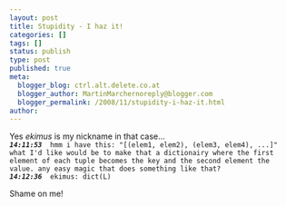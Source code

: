 ```yaml
---
layout: post
title: Stupidity - I haz it!
categories: []
tags: []
status: publish
type: post
published: true
meta:
  blogger_blog: ctrl.alt.delete.co.at
  blogger_author: MartinMarchernoreply@blogger.com
  blogger_permalink: /2008/11/stupidity-i-haz-it.html
author: 
---
```

<p>Yes <em>ekimus</em> is my nickname in that case...<code>
<strong><em>14:11:53</em> <ekimus></strong> hmm i have this: "[(elem1, elem2), (elem3, elem4), ...]" what I'd like would be to make that a dictionairy where the first element of each tuple becomes the key and the second element the value. any easy magic that does something like that?
<strong><em>14:12:36</em> <eggy_></strong> ekimus: dict(L)
</code></p>
<p>Shame on me!</p>

